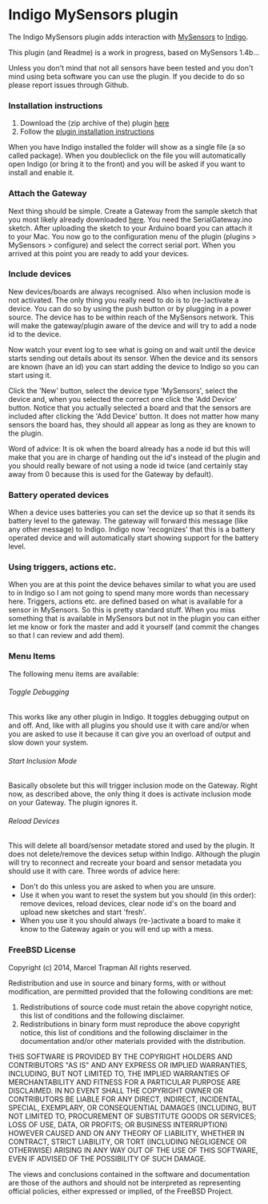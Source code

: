 Indigo MySensors plugin
=======================
The Indigo MySensors plugin adds interaction with [MySensors](http://www.mysensors.org) to [Indigo](http://www.perceptiveautomation.com).

This plugin (and Readme) is a work in progress, based on MySensors 1.4b...

Unless you don't mind that not all sensors have been tested and you don't mind using beta software you can use the plugin. If you decide to do so please report issues through Github.

### Installation instructions
1. Download the (zip archive of the) plugin [here](https://github.com/IT2BE/indigo-mysensors/releases)
2. Follow the [plugin installation instructions](http://wiki.indigodomo.com/doku.php?id=indigo_6_documentation:getting_started#installing_plugins_and_configuring_plugin_settings_pro_only_feature)

When you have Indigo installed the folder will show as a single file (a so called package).
When you doubleclick on the file you will automatically open Indigo (or bring it to the front) and you will be asked if you want to install and enable it.

### Attach the Gateway
Next thing should be simple. Create a Gateway from the sample sketch that you most likely already downloaded [here](https://github.com/mysensors/Arduino). You need the SerialGateway.ino sketch.
After uploading the sketch to your Arduino board you can attach it to your Mac.
You now go to the configuration menu of the plugin (plugins > MySensors > configure) and select the correct serial port.
When you arrived at this point you are ready to add your devices.

### Include devices
New devices/boards are always recognised. Also when inclusion mode is not activated.
The only thing you really need to do is to (re-)activate a device. You can do so by using the push button or by plugging in a power source. The device has to be within reach of the MySensors network. This will make the gateway/plugin aware of the device and will try to add a node id to the device.

Now watch your event log to see what is going on and wait until the device starts sending out details about its sensor. When the device and its sensors are known (have an id) you can start adding the device to Indigo so you can start using it.

Click the 'New' button, select the device type 'MySensors', select the device and, when you selected the correct one click the 'Add Device' button. Notice that you actually selected a board and that the sensors are included after clicking the 'Add Device' button. It does not matter how many sensors the board has, they should all appear as long as they are known to the plugin.

Word of advice: It is ok when the board already has a node id but this will make that you are in charge of handing out the id's instead of the plugin and you should really beware of not using a node id twice (and certainly stay away from 0 because this is used for the Gateway by default).

### Battery operated devices
When a device uses batteries you can set the device up so that it sends its battery level to the gateway.
The gateway will forward this message (like any other message) to Indigo.
Indigo now 'recognizes' that this is a battery operated device and will automatically start showing support for the battery level.

### Using triggers, actions etc.
When you are at this point the device behaves similar to what you are used to in Indigo so I am not going to spend many more words than necessary here. Triggers, actions etc. are defined based on what is available for a sensor in MySensors. So this is pretty standard stuff. When you miss something that is available in MySensors but not in the plugin you can either let me know or fork the master and add it yourself (and commit the changes so that I can review and add them).

### Menu Items
The following menu items are available:

###### Toggle Debugging
This works like any other plugin in Indigo.
It toggles debugging output on and off.
And, like with all plugins you should use it with care and/or when you are asked to use it because it can give you an overload of output and slow down your system.

###### Start Inclusion Mode
Basically obsolete but this will trigger inclusion mode on the Gateway. Right now, as described above, the only thing it does is activate inclusion mode on your Gateway. The plugin ignores it.

###### Reload Devices
This will delete all board/sensor metadate stored and used by the plugin.
It does not delete/remove the devices setup within Indigo.
Although the plugin will try to reconnect and recreate your board and sensor metadata you should use it with care.
Three words of advice here:
* Don't do this unless you are asked to when you are unsure.
* Use it when you want to reset the system but you should (in this order): remove devices, reload devices, clear node id's on the board and upload new sketches and start 'fresh'.
* When you use it you should always (re-)activate a board to make it know to the Gateway again or you will end up with a mess.

### FreeBSD License
Copyright (c) 2014, Marcel Trapman
All rights reserved.

Redistribution and use in source and binary forms, with or without
modification, are permitted provided that the following conditions are met:

1. Redistributions of source code must retain the above copyright notice, this
   list of conditions and the following disclaimer.
2. Redistributions in binary form must reproduce the above copyright notice,
   this list of conditions and the following disclaimer in the documentation
   and/or other materials provided with the distribution.

THIS SOFTWARE IS PROVIDED BY THE COPYRIGHT HOLDERS AND CONTRIBUTORS "AS IS" AND
ANY EXPRESS OR IMPLIED WARRANTIES, INCLUDING, BUT NOT LIMITED TO, THE IMPLIED
WARRANTIES OF MERCHANTABILITY AND FITNESS FOR A PARTICULAR PURPOSE ARE
DISCLAIMED. IN NO EVENT SHALL THE COPYRIGHT OWNER OR CONTRIBUTORS BE LIABLE FOR
ANY DIRECT, INDIRECT, INCIDENTAL, SPECIAL, EXEMPLARY, OR CONSEQUENTIAL DAMAGES
(INCLUDING, BUT NOT LIMITED TO, PROCUREMENT OF SUBSTITUTE GOODS OR SERVICES;
LOSS OF USE, DATA, OR PROFITS; OR BUSINESS INTERRUPTION) HOWEVER CAUSED AND
ON ANY THEORY OF LIABILITY, WHETHER IN CONTRACT, STRICT LIABILITY, OR TORT
(INCLUDING NEGLIGENCE OR OTHERWISE) ARISING IN ANY WAY OUT OF THE USE OF THIS
SOFTWARE, EVEN IF ADVISED OF THE POSSIBILITY OF SUCH DAMAGE.

The views and conclusions contained in the software and documentation are those
of the authors and should not be interpreted as representing official policies,
either expressed or implied, of the FreeBSD Project.